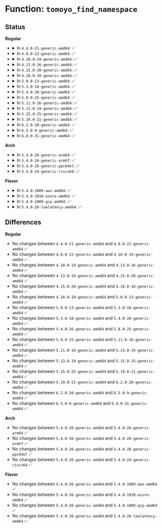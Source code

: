 # Function: <code>tomoyo_find_namespace</code>

## Status
<b>Regular</b>
<ul>
<li>
<details>
<summary>In <code>4.4.0-21-generic-amd64</code>: ✅</summary>

```c
struct tomoyo_policy_namespace * tomoyo_find_namespace(const char * name, const unsigned int len)
```

```json
{
  "name": "tomoyo_find_namespace",
  "collision_type": "Unique Static",
  "inline_type": "No",
  "funcs": [
    {
      "addr": 18446744071582438448,
      "name": "tomoyo_find_namespace",
      "external": false,
      "loc": "security/tomoyo/domain.c:422",
      "file": "security/tomoyo/domain.c",
      "inline": "seen, unknown",
      "caller_inline": [],
      "caller_func": [
        "security/tomoyo/domain.c:tomoyo_assign_namespace",
        "security/tomoyo/domain.c:tomoyo_assign_namespace",
        "security/tomoyo/domain.c:tomoyo_assign_namespace"
      ]
    }
  ],
  "symbols": [
    {
      "addr": 18446744071582438448,
      "name": "tomoyo_find_namespace",
      "section": ".text",
      "bind": "STB_LOCAL",
      "size": 116
    }
  ]
}
```
</details>
</li>
<li>
<details>
<summary>In <code>4.8.0-22-generic-amd64</code>: ✅</summary>

```c
struct tomoyo_policy_namespace * tomoyo_find_namespace(const char * name, const unsigned int len)
```

```json
{
  "name": "tomoyo_find_namespace",
  "collision_type": "Unique Static",
  "inline_type": "No",
  "funcs": [
    {
      "addr": 18446744071582660224,
      "name": "tomoyo_find_namespace",
      "external": false,
      "loc": "security/tomoyo/domain.c:422",
      "file": "security/tomoyo/domain.c",
      "inline": "seen, unknown",
      "caller_inline": [],
      "caller_func": [
        "security/tomoyo/domain.c:tomoyo_assign_namespace",
        "security/tomoyo/domain.c:tomoyo_assign_namespace",
        "security/tomoyo/domain.c:tomoyo_assign_namespace"
      ]
    }
  ],
  "symbols": [
    {
      "addr": 18446744071582660224,
      "name": "tomoyo_find_namespace",
      "section": ".text",
      "bind": "STB_LOCAL",
      "size": 106
    }
  ]
}
```
</details>
</li>
<li>
<details>
<summary>In <code>4.10.0-19-generic-amd64</code>: ✅</summary>

```c
struct tomoyo_policy_namespace * tomoyo_find_namespace(const char * name, const unsigned int len)
```

```json
{
  "name": "tomoyo_find_namespace",
  "collision_type": "Unique Static",
  "inline_type": "No",
  "funcs": [
    {
      "addr": 18446744071582753280,
      "name": "tomoyo_find_namespace",
      "external": false,
      "loc": "security/tomoyo/domain.c:422",
      "file": "security/tomoyo/domain.c",
      "inline": "seen, unknown",
      "caller_inline": [],
      "caller_func": [
        "security/tomoyo/domain.c:tomoyo_assign_namespace",
        "security/tomoyo/domain.c:tomoyo_assign_namespace",
        "security/tomoyo/domain.c:tomoyo_assign_namespace"
      ]
    }
  ],
  "symbols": [
    {
      "addr": 18446744071582753280,
      "name": "tomoyo_find_namespace",
      "section": ".text",
      "bind": "STB_LOCAL",
      "size": 106
    }
  ]
}
```
</details>
</li>
<li>
<details>
<summary>In <code>4.13.0-16-generic-amd64</code>: ✅</summary>

```c
struct tomoyo_policy_namespace * tomoyo_find_namespace(const char * name, const unsigned int len)
```

```json
{
  "name": "tomoyo_find_namespace",
  "collision_type": "Unique Static",
  "inline_type": "No",
  "funcs": [
    {
      "addr": 18446744071582845536,
      "name": "tomoyo_find_namespace",
      "external": false,
      "loc": "security/tomoyo/domain.c:424",
      "file": "security/tomoyo/domain.c",
      "inline": "seen, unknown",
      "caller_inline": [],
      "caller_func": [
        "security/tomoyo/domain.c:tomoyo_assign_namespace",
        "security/tomoyo/domain.c:tomoyo_assign_namespace",
        "security/tomoyo/domain.c:tomoyo_assign_namespace"
      ]
    }
  ],
  "symbols": [
    {
      "addr": 18446744071582845536,
      "name": "tomoyo_find_namespace",
      "section": ".text",
      "bind": "STB_LOCAL",
      "size": 118
    }
  ]
}
```
</details>
</li>
<li>
<details>
<summary>In <code>4.15.0-20-generic-amd64</code>: ✅</summary>

```c
struct tomoyo_policy_namespace * tomoyo_find_namespace(const char * name, const unsigned int len)
```

```json
{
  "name": "tomoyo_find_namespace",
  "collision_type": "Unique Static",
  "inline_type": "No",
  "funcs": [
    {
      "addr": 18446744071583002368,
      "name": "tomoyo_find_namespace",
      "external": false,
      "loc": "security/tomoyo/domain.c:425",
      "file": "security/tomoyo/domain.c",
      "inline": "seen, unknown",
      "caller_inline": [],
      "caller_func": [
        "security/tomoyo/domain.c:tomoyo_assign_namespace",
        "security/tomoyo/domain.c:tomoyo_assign_namespace",
        "security/tomoyo/domain.c:tomoyo_assign_namespace"
      ]
    }
  ],
  "symbols": [
    {
      "addr": 18446744071583002368,
      "name": "tomoyo_find_namespace",
      "section": ".text",
      "bind": "STB_LOCAL",
      "size": 118
    }
  ]
}
```
</details>
</li>
<li>
<details>
<summary>In <code>4.18.0-10-generic-amd64</code>: ✅</summary>

```c
struct tomoyo_policy_namespace * tomoyo_find_namespace(const char * name, const unsigned int len)
```

```json
{
  "name": "tomoyo_find_namespace",
  "collision_type": "Unique Static",
  "inline_type": "No",
  "funcs": [
    {
      "addr": 18446744071583203008,
      "name": "tomoyo_find_namespace",
      "external": false,
      "loc": "security/tomoyo/domain.c:425",
      "file": "security/tomoyo/domain.c",
      "inline": "seen, unknown",
      "caller_inline": [],
      "caller_func": [
        "security/tomoyo/domain.c:tomoyo_assign_namespace",
        "security/tomoyo/domain.c:tomoyo_assign_namespace",
        "security/tomoyo/domain.c:tomoyo_assign_namespace"
      ]
    }
  ],
  "symbols": [
    {
      "addr": 18446744071583203008,
      "name": "tomoyo_find_namespace",
      "section": ".text",
      "bind": "STB_LOCAL",
      "size": 118
    }
  ]
}
```
</details>
</li>
<li>
<details>
<summary>In <code>5.0.0-13-generic-amd64</code>: ✅</summary>

```c
struct tomoyo_policy_namespace * tomoyo_find_namespace(const char * name, const unsigned int len)
```

```json
{
  "name": "tomoyo_find_namespace",
  "collision_type": "Unique Static",
  "inline_type": "No",
  "funcs": [
    {
      "addr": 18446744071583319920,
      "name": "tomoyo_find_namespace",
      "external": false,
      "loc": "security/tomoyo/domain.c:425",
      "file": "security/tomoyo/domain.c",
      "inline": "seen, unknown",
      "caller_inline": [],
      "caller_func": [
        "security/tomoyo/domain.c:tomoyo_assign_namespace",
        "security/tomoyo/domain.c:tomoyo_assign_namespace",
        "security/tomoyo/domain.c:tomoyo_assign_namespace"
      ]
    }
  ],
  "symbols": [
    {
      "addr": 18446744071583319920,
      "name": "tomoyo_find_namespace",
      "section": ".text",
      "bind": "STB_LOCAL",
      "size": 118
    }
  ]
}
```
</details>
</li>
<li>
<details>
<summary>In <code>5.3.0-18-generic-amd64</code>: ✅</summary>

```c
struct tomoyo_policy_namespace * tomoyo_find_namespace(const char * name, const unsigned int len)
```

```json
{
  "name": "tomoyo_find_namespace",
  "collision_type": "Unique Static",
  "inline_type": "No",
  "funcs": [
    {
      "addr": 18446744071583507536,
      "name": "tomoyo_find_namespace",
      "external": false,
      "loc": "security/tomoyo/domain.c:434",
      "file": "security/tomoyo/domain.c",
      "inline": "seen, unknown",
      "caller_inline": [],
      "caller_func": [
        "security/tomoyo/domain.c:tomoyo_assign_namespace",
        "security/tomoyo/domain.c:tomoyo_assign_namespace",
        "security/tomoyo/domain.c:tomoyo_assign_namespace"
      ]
    }
  ],
  "symbols": [
    {
      "addr": 18446744071583507536,
      "name": "tomoyo_find_namespace",
      "section": ".text",
      "bind": "STB_LOCAL",
      "size": 115
    }
  ]
}
```
</details>
</li>
<li>
<details>
<summary>In <code>5.4.0-26-generic-amd64</code>: ✅</summary>

```c
struct tomoyo_policy_namespace * tomoyo_find_namespace(const char * name, const unsigned int len)
```

```json
{
  "name": "tomoyo_find_namespace",
  "collision_type": "Unique Static",
  "inline_type": "No",
  "funcs": [
    {
      "addr": 18446744071583613424,
      "name": "tomoyo_find_namespace",
      "external": false,
      "loc": "security/tomoyo/domain.c:438",
      "file": "security/tomoyo/domain.c",
      "inline": "seen, unknown",
      "caller_inline": [],
      "caller_func": [
        "security/tomoyo/domain.c:tomoyo_assign_namespace",
        "security/tomoyo/domain.c:tomoyo_assign_namespace",
        "security/tomoyo/domain.c:tomoyo_assign_namespace"
      ]
    }
  ],
  "symbols": [
    {
      "addr": 18446744071583613424,
      "name": "tomoyo_find_namespace",
      "section": ".text",
      "bind": "STB_LOCAL",
      "size": 115
    }
  ]
}
```
</details>
</li>
<li>
<details>
<summary>In <code>5.8.0-25-generic-amd64</code>: ✅</summary>

```c
struct tomoyo_policy_namespace * tomoyo_find_namespace(const char * name, const unsigned int len)
```

```json
{
  "name": "tomoyo_find_namespace",
  "collision_type": "Unique Static",
  "inline_type": "No",
  "funcs": [
    {
      "addr": 18446744071583970112,
      "name": "tomoyo_find_namespace",
      "external": false,
      "loc": "security/tomoyo/domain.c:438",
      "file": "security/tomoyo/domain.c",
      "inline": "seen, unknown",
      "caller_inline": [],
      "caller_func": [
        "security/tomoyo/domain.c:tomoyo_assign_namespace",
        "security/tomoyo/domain.c:tomoyo_assign_namespace",
        "security/tomoyo/domain.c:tomoyo_assign_namespace"
      ]
    }
  ],
  "symbols": [
    {
      "addr": 18446744071583970112,
      "name": "tomoyo_find_namespace",
      "section": ".text",
      "bind": "STB_LOCAL",
      "size": 115
    }
  ]
}
```
</details>
</li>
<li>
<details>
<summary>In <code>5.11.0-16-generic-amd64</code>: ✅</summary>

```c
struct tomoyo_policy_namespace * tomoyo_find_namespace(const char * name, const unsigned int len)
```

```json
{
  "name": "tomoyo_find_namespace",
  "collision_type": "Unique Static",
  "inline_type": "No",
  "funcs": [
    {
      "addr": 18446744071584089968,
      "name": "tomoyo_find_namespace",
      "external": false,
      "loc": "security/tomoyo/domain.c:438",
      "file": "security/tomoyo/domain.c",
      "inline": "seen, unknown",
      "caller_inline": [],
      "caller_func": [
        "security/tomoyo/domain.c:tomoyo_assign_namespace",
        "security/tomoyo/domain.c:tomoyo_assign_namespace",
        "security/tomoyo/domain.c:tomoyo_assign_namespace"
      ]
    }
  ],
  "symbols": [
    {
      "addr": 18446744071584089968,
      "name": "tomoyo_find_namespace",
      "section": ".text",
      "bind": "STB_LOCAL",
      "size": 115
    }
  ]
}
```
</details>
</li>
<li>
<details>
<summary>In <code>5.13.0-19-generic-amd64</code>: ✅</summary>

```c
struct tomoyo_policy_namespace * tomoyo_find_namespace(const char * name, const unsigned int len)
```

```json
{
  "name": "tomoyo_find_namespace",
  "collision_type": "Unique Static",
  "inline_type": "No",
  "funcs": [
    {
      "addr": 18446744071584117600,
      "name": "tomoyo_find_namespace",
      "external": false,
      "loc": "security/tomoyo/domain.c:438",
      "file": "security/tomoyo/domain.c",
      "inline": "seen, unknown",
      "caller_inline": [],
      "caller_func": [
        "security/tomoyo/domain.c:tomoyo_assign_namespace",
        "security/tomoyo/domain.c:tomoyo_assign_namespace",
        "security/tomoyo/domain.c:tomoyo_assign_namespace"
      ]
    }
  ],
  "symbols": [
    {
      "addr": 18446744071584117600,
      "name": "tomoyo_find_namespace",
      "section": ".text",
      "bind": "STB_LOCAL",
      "size": 115
    }
  ]
}
```
</details>
</li>
<li>
<details>
<summary>In <code>5.15.0-25-generic-amd64</code>: ✅</summary>

```c
struct tomoyo_policy_namespace * tomoyo_find_namespace(const char * name, const unsigned int len)
```

```json
{
  "name": "tomoyo_find_namespace",
  "collision_type": "Unique Static",
  "inline_type": "No",
  "funcs": [
    {
      "addr": 18446744071584498848,
      "name": "tomoyo_find_namespace",
      "external": false,
      "loc": "security/tomoyo/domain.c:438",
      "file": "security/tomoyo/domain.c",
      "inline": "seen, unknown",
      "caller_inline": [],
      "caller_func": [
        "security/tomoyo/domain.c:tomoyo_assign_namespace",
        "security/tomoyo/domain.c:tomoyo_assign_namespace",
        "security/tomoyo/domain.c:tomoyo_assign_namespace"
      ]
    }
  ],
  "symbols": [
    {
      "addr": 18446744071584498848,
      "name": "tomoyo_find_namespace",
      "section": ".text",
      "bind": "STB_LOCAL",
      "size": 115
    }
  ]
}
```
</details>
</li>
<li>
<details>
<summary>In <code>5.19.0-21-generic-amd64</code>: ✅</summary>

```c
struct tomoyo_policy_namespace * tomoyo_find_namespace(const char * name, const unsigned int len)
```

```json
{
  "name": "tomoyo_find_namespace",
  "collision_type": "Unique Static",
  "inline_type": "No",
  "funcs": [
    {
      "addr": 18446744071585135712,
      "name": "tomoyo_find_namespace",
      "external": false,
      "loc": "security/tomoyo/domain.c:438",
      "file": "security/tomoyo/domain.c",
      "inline": "seen, unknown",
      "caller_inline": [],
      "caller_func": [
        "security/tomoyo/domain.c:tomoyo_assign_namespace",
        "security/tomoyo/domain.c:tomoyo_assign_namespace",
        "security/tomoyo/domain.c:tomoyo_assign_namespace"
      ]
    }
  ],
  "symbols": [
    {
      "addr": 18446744071585135712,
      "name": "tomoyo_find_namespace",
      "section": ".text",
      "bind": "STB_LOCAL",
      "size": 135
    }
  ]
}
```
</details>
</li>
<li>
<details>
<summary>In <code>6.2.0-20-generic-amd64</code>: ✅</summary>

```c
struct tomoyo_policy_namespace * tomoyo_find_namespace(const char * name, const unsigned int len)
```

```json
{
  "name": "tomoyo_find_namespace",
  "collision_type": "Unique Static",
  "inline_type": "No",
  "funcs": [
    {
      "addr": 18446744071585860400,
      "name": "tomoyo_find_namespace",
      "external": false,
      "loc": "security/tomoyo/domain.c:438",
      "file": "security/tomoyo/domain.c",
      "inline": "seen, unknown",
      "caller_inline": [],
      "caller_func": [
        "security/tomoyo/domain.c:tomoyo_assign_namespace",
        "security/tomoyo/domain.c:tomoyo_assign_namespace",
        "security/tomoyo/domain.c:tomoyo_assign_namespace"
      ]
    }
  ],
  "symbols": [
    {
      "addr": 18446744071585860400,
      "name": "tomoyo_find_namespace",
      "section": ".text",
      "bind": "STB_LOCAL",
      "size": 135
    }
  ]
}
```
</details>
</li>
<li>
<details>
<summary>In <code>6.5.0-9-generic-amd64</code>: ✅</summary>

```c
struct tomoyo_policy_namespace * tomoyo_find_namespace(const char * name, const unsigned int len)
```

```json
{
  "name": "tomoyo_find_namespace",
  "collision_type": "Unique Static",
  "inline_type": "No",
  "funcs": [
    {
      "addr": 18446744071586092352,
      "name": "tomoyo_find_namespace",
      "external": false,
      "loc": "security/tomoyo/domain.c:438",
      "file": "security/tomoyo/domain.c",
      "inline": "seen, unknown",
      "caller_inline": [],
      "caller_func": [
        "security/tomoyo/domain.c:tomoyo_assign_namespace",
        "security/tomoyo/domain.c:tomoyo_assign_namespace",
        "security/tomoyo/domain.c:tomoyo_assign_namespace"
      ]
    }
  ],
  "symbols": [
    {
      "addr": 18446744071586092352,
      "name": "tomoyo_find_namespace",
      "section": ".text",
      "bind": "STB_LOCAL",
      "size": 135
    }
  ]
}
```
</details>
</li>
<li>
<details>
<summary>In <code>6.8.0-31-generic-amd64</code>: ✅</summary>

```c
struct tomoyo_policy_namespace * tomoyo_find_namespace(const char * name, const unsigned int len)
```

```json
{
  "name": "tomoyo_find_namespace",
  "collision_type": "Unique Static",
  "inline_type": "No",
  "funcs": [
    {
      "addr": 18446744071586341456,
      "name": "tomoyo_find_namespace",
      "external": false,
      "loc": "security/tomoyo/domain.c:438",
      "file": "security/tomoyo/domain.c",
      "inline": "seen, unknown",
      "caller_inline": [],
      "caller_func": [
        "security/tomoyo/domain.c:tomoyo_assign_namespace",
        "security/tomoyo/domain.c:tomoyo_assign_namespace",
        "security/tomoyo/domain.c:tomoyo_assign_namespace"
      ]
    }
  ],
  "symbols": [
    {
      "addr": 18446744071586341456,
      "name": "tomoyo_find_namespace",
      "section": ".text",
      "bind": "STB_LOCAL",
      "size": 135
    }
  ]
}
```
</details>
</li>
</ul>
<b>Arch</b>
<ul>
<li>
<details>
<summary>In <code>5.4.0-26-generic-arm64</code>: ✅</summary>

```c
struct tomoyo_policy_namespace * tomoyo_find_namespace(const char * name, const unsigned int len)
```

```json
{
  "name": "tomoyo_find_namespace",
  "collision_type": "Unique Static",
  "inline_type": "No",
  "funcs": [
    {
      "addr": 18446603336495396128,
      "name": "tomoyo_find_namespace",
      "external": false,
      "loc": "security/tomoyo/domain.c:438",
      "file": "security/tomoyo/domain.c",
      "inline": "seen, unknown",
      "caller_inline": [],
      "caller_func": [
        "security/tomoyo/domain.c:tomoyo_assign_namespace",
        "security/tomoyo/domain.c:tomoyo_assign_namespace",
        "security/tomoyo/domain.c:tomoyo_assign_namespace"
      ]
    }
  ],
  "symbols": [
    {
      "addr": 18446603336495396128,
      "name": "tomoyo_find_namespace",
      "section": ".text",
      "bind": "STB_LOCAL",
      "size": 172
    }
  ]
}
```
</details>
</li>
<li>
<details>
<summary>In <code>5.4.0-26-generic-armhf</code>: ✅</summary>

```c
struct tomoyo_policy_namespace * tomoyo_find_namespace(const char * name, const unsigned int len)
```

```json
{
  "name": "tomoyo_find_namespace",
  "collision_type": "Unique Static",
  "inline_type": "No",
  "funcs": [
    {
      "addr": 3228768952,
      "name": "tomoyo_find_namespace",
      "external": false,
      "loc": "security/tomoyo/domain.c:438",
      "file": "security/tomoyo/domain.c",
      "inline": "seen, unknown",
      "caller_inline": [],
      "caller_func": [
        "security/tomoyo/domain.c:tomoyo_assign_namespace",
        "security/tomoyo/domain.c:tomoyo_assign_namespace",
        "security/tomoyo/domain.c:tomoyo_assign_namespace"
      ]
    }
  ],
  "symbols": [
    {
      "addr": 3228768952,
      "name": "tomoyo_find_namespace",
      "section": ".text",
      "bind": "STB_LOCAL",
      "size": 124
    }
  ]
}
```
</details>
</li>
<li>
<details>
<summary>In <code>5.4.0-26-generic-ppc64el</code>: ✅</summary>

```c
struct tomoyo_policy_namespace * tomoyo_find_namespace(const char * name, const unsigned int len)
```

```json
{
  "name": "tomoyo_find_namespace",
  "collision_type": "Unique Static",
  "inline_type": "No",
  "funcs": [
    {
      "addr": 13835058055289423552,
      "name": "tomoyo_find_namespace",
      "external": false,
      "loc": "security/tomoyo/domain.c:438",
      "file": "security/tomoyo/domain.c",
      "inline": "seen, unknown",
      "caller_inline": [],
      "caller_func": [
        "security/tomoyo/domain.c:tomoyo_assign_namespace",
        "security/tomoyo/domain.c:tomoyo_assign_namespace",
        "security/tomoyo/domain.c:tomoyo_assign_namespace"
      ]
    }
  ],
  "symbols": [
    {
      "addr": 13835058055289423552,
      "name": "tomoyo_find_namespace",
      "section": ".text",
      "bind": "STB_LOCAL",
      "size": 216
    }
  ]
}
```
</details>
</li>
<li>
<details>
<summary>In <code>5.4.0-24-generic-riscv64</code>: ✅</summary>

```c
struct tomoyo_policy_namespace * tomoyo_find_namespace(const char * name, const unsigned int len)
```

```json
{
  "name": "tomoyo_find_namespace",
  "collision_type": "Unique Static",
  "inline_type": "No",
  "funcs": [
    {
      "addr": 18446743936274596754,
      "name": "tomoyo_find_namespace",
      "external": false,
      "loc": "security/tomoyo/domain.c:438",
      "file": "security/tomoyo/domain.c",
      "inline": "seen, unknown",
      "caller_inline": [],
      "caller_func": [
        "security/tomoyo/domain.c:tomoyo_assign_namespace",
        "security/tomoyo/domain.c:tomoyo_assign_namespace",
        "security/tomoyo/domain.c:tomoyo_assign_namespace"
      ]
    }
  ],
  "symbols": [
    {
      "addr": 18446743936274596754,
      "name": "tomoyo_find_namespace",
      "section": ".text",
      "bind": "STB_LOCAL",
      "size": 150
    }
  ]
}
```
</details>
</li>
</ul>
<b>Flavor</b>
<ul>
<li>
<details>
<summary>In <code>5.4.0-1009-aws-amd64</code>: ✅</summary>

```c
struct tomoyo_policy_namespace * tomoyo_find_namespace(const char * name, const unsigned int len)
```

```json
{
  "name": "tomoyo_find_namespace",
  "collision_type": "Unique Static",
  "inline_type": "No",
  "funcs": [
    {
      "addr": 18446744071583582160,
      "name": "tomoyo_find_namespace",
      "external": false,
      "loc": "security/tomoyo/domain.c:438",
      "file": "security/tomoyo/domain.c",
      "inline": "seen, unknown",
      "caller_inline": [],
      "caller_func": [
        "security/tomoyo/domain.c:tomoyo_assign_namespace",
        "security/tomoyo/domain.c:tomoyo_assign_namespace",
        "security/tomoyo/domain.c:tomoyo_assign_namespace"
      ]
    }
  ],
  "symbols": [
    {
      "addr": 18446744071583582160,
      "name": "tomoyo_find_namespace",
      "section": ".text",
      "bind": "STB_LOCAL",
      "size": 115
    }
  ]
}
```
</details>
</li>
<li>
<details>
<summary>In <code>5.4.0-1010-azure-amd64</code>: ✅</summary>

```c
struct tomoyo_policy_namespace * tomoyo_find_namespace(const char * name, const unsigned int len)
```

```json
{
  "name": "tomoyo_find_namespace",
  "collision_type": "Unique Static",
  "inline_type": "No",
  "funcs": [
    {
      "addr": 18446744071583519216,
      "name": "tomoyo_find_namespace",
      "external": false,
      "loc": "security/tomoyo/domain.c:438",
      "file": "security/tomoyo/domain.c",
      "inline": "seen, unknown",
      "caller_inline": [],
      "caller_func": [
        "security/tomoyo/domain.c:tomoyo_assign_namespace",
        "security/tomoyo/domain.c:tomoyo_assign_namespace",
        "security/tomoyo/domain.c:tomoyo_assign_namespace"
      ]
    }
  ],
  "symbols": [
    {
      "addr": 18446744071583519216,
      "name": "tomoyo_find_namespace",
      "section": ".text",
      "bind": "STB_LOCAL",
      "size": 115
    }
  ]
}
```
</details>
</li>
<li>
<details>
<summary>In <code>5.4.0-1009-gcp-amd64</code>: ✅</summary>

```c
struct tomoyo_policy_namespace * tomoyo_find_namespace(const char * name, const unsigned int len)
```

```json
{
  "name": "tomoyo_find_namespace",
  "collision_type": "Unique Static",
  "inline_type": "No",
  "funcs": [
    {
      "addr": 18446744071583565936,
      "name": "tomoyo_find_namespace",
      "external": false,
      "loc": "security/tomoyo/domain.c:438",
      "file": "security/tomoyo/domain.c",
      "inline": "seen, unknown",
      "caller_inline": [],
      "caller_func": [
        "security/tomoyo/domain.c:tomoyo_assign_namespace",
        "security/tomoyo/domain.c:tomoyo_assign_namespace",
        "security/tomoyo/domain.c:tomoyo_assign_namespace"
      ]
    }
  ],
  "symbols": [
    {
      "addr": 18446744071583565936,
      "name": "tomoyo_find_namespace",
      "section": ".text",
      "bind": "STB_LOCAL",
      "size": 115
    }
  ]
}
```
</details>
</li>
<li>
<details>
<summary>In <code>5.4.0-26-lowlatency-amd64</code>: ✅</summary>

```c
struct tomoyo_policy_namespace * tomoyo_find_namespace(const char * name, const unsigned int len)
```

```json
{
  "name": "tomoyo_find_namespace",
  "collision_type": "Unique Static",
  "inline_type": "No",
  "funcs": [
    {
      "addr": 18446744071583663072,
      "name": "tomoyo_find_namespace",
      "external": false,
      "loc": "security/tomoyo/domain.c:438",
      "file": "security/tomoyo/domain.c",
      "inline": "seen, unknown",
      "caller_inline": [],
      "caller_func": [
        "security/tomoyo/domain.c:tomoyo_assign_namespace",
        "security/tomoyo/domain.c:tomoyo_assign_namespace",
        "security/tomoyo/domain.c:tomoyo_assign_namespace"
      ]
    }
  ],
  "symbols": [
    {
      "addr": 18446744071583663072,
      "name": "tomoyo_find_namespace",
      "section": ".text",
      "bind": "STB_LOCAL",
      "size": 115
    }
  ]
}
```
</details>
</li>
</ul>

## Differences
<b>Regular</b>
<ul>
<li>
No changes between <code>4.4.0-21-generic-amd64</code> and <code>4.8.0-22-generic-amd64</code> ✅
</li>
<li>
No changes between <code>4.8.0-22-generic-amd64</code> and <code>4.10.0-19-generic-amd64</code> ✅
</li>
<li>
No changes between <code>4.10.0-19-generic-amd64</code> and <code>4.13.0-16-generic-amd64</code> ✅
</li>
<li>
No changes between <code>4.13.0-16-generic-amd64</code> and <code>4.15.0-20-generic-amd64</code> ✅
</li>
<li>
No changes between <code>4.15.0-20-generic-amd64</code> and <code>4.18.0-10-generic-amd64</code> ✅
</li>
<li>
No changes between <code>4.18.0-10-generic-amd64</code> and <code>5.0.0-13-generic-amd64</code> ✅
</li>
<li>
No changes between <code>5.0.0-13-generic-amd64</code> and <code>5.3.0-18-generic-amd64</code> ✅
</li>
<li>
No changes between <code>5.3.0-18-generic-amd64</code> and <code>5.4.0-26-generic-amd64</code> ✅
</li>
<li>
No changes between <code>5.4.0-26-generic-amd64</code> and <code>5.8.0-25-generic-amd64</code> ✅
</li>
<li>
No changes between <code>5.8.0-25-generic-amd64</code> and <code>5.11.0-16-generic-amd64</code> ✅
</li>
<li>
No changes between <code>5.11.0-16-generic-amd64</code> and <code>5.13.0-19-generic-amd64</code> ✅
</li>
<li>
No changes between <code>5.13.0-19-generic-amd64</code> and <code>5.15.0-25-generic-amd64</code> ✅
</li>
<li>
No changes between <code>5.15.0-25-generic-amd64</code> and <code>5.19.0-21-generic-amd64</code> ✅
</li>
<li>
No changes between <code>5.19.0-21-generic-amd64</code> and <code>6.2.0-20-generic-amd64</code> ✅
</li>
<li>
No changes between <code>6.2.0-20-generic-amd64</code> and <code>6.5.0-9-generic-amd64</code> ✅
</li>
<li>
No changes between <code>6.5.0-9-generic-amd64</code> and <code>6.8.0-31-generic-amd64</code> ✅
</li>
</ul>
<b>Arch</b>
<ul>
<li>
No changes between <code>5.4.0-26-generic-amd64</code> and <code>5.4.0-26-generic-arm64</code> ✅
</li>
<li>
No changes between <code>5.4.0-26-generic-amd64</code> and <code>5.4.0-26-generic-armhf</code> ✅
</li>
<li>
No changes between <code>5.4.0-26-generic-amd64</code> and <code>5.4.0-26-generic-ppc64el</code> ✅
</li>
<li>
No changes between <code>5.4.0-26-generic-amd64</code> and <code>5.4.0-24-generic-riscv64</code> ✅
</li>
</ul>
<b>Flavor</b>
<ul>
<li>
No changes between <code>5.4.0-26-generic-amd64</code> and <code>5.4.0-1009-aws-amd64</code> ✅
</li>
<li>
No changes between <code>5.4.0-26-generic-amd64</code> and <code>5.4.0-1010-azure-amd64</code> ✅
</li>
<li>
No changes between <code>5.4.0-26-generic-amd64</code> and <code>5.4.0-1009-gcp-amd64</code> ✅
</li>
<li>
No changes between <code>5.4.0-26-generic-amd64</code> and <code>5.4.0-26-lowlatency-amd64</code> ✅
</li>
</ul>
